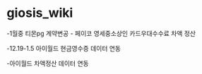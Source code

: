 # giosis_wiki

-1월중 티몬pg 계약변공 - 페이코 영세중소상인 카드우대수수료 차액 정산

-12.19-1.5 아이월드 현금영수증 데이터 연동

-아이월드 차액정산 데이터 연동
